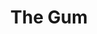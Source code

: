 ---
title: 'The Gum'
taxonomy:
    category:
        - episode
episode: 10 
pc: 710         
written: Tom Gammill & Max Pross |
directed: Andy Ackerman
aired: December 14, 1995
imdb: 
wiki: 
---